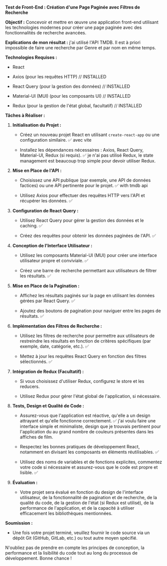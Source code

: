 **Test de Front-End : Création d'une Page Paginée avec Filtres de Recherche**

 

**Objectif :** Concevoir et mettre en œuvre une application front-end utilisant les technologies modernes pour créer une page paginée avec des fonctionnalités de recherche avancées.

**Explications de mon résultat :** j'ai utilisé l'API TMDB. Il est à priori impossible de faire une recherche par Genre et par nom en même temps.

 

**Technologies Requises :**

- React 

- Axios (pour les requêtes HTTP) // INSTALLED

- React Query (pour la gestion des données) // INSTALLED

- Material-UI (MUI) (pour les composants UI) // INSTALLED

- Redux (pour la gestion de l'état global, facultatif) // INSTALLED

 

**Tâches à Réaliser :**

 

1. **Initialisation du Projet :**

   - Créez un nouveau projet React en utilisant `create-react-app` ou une configuration similaire.
   ✅ avec vite

   - Installez les dépendances nécessaires : Axios, React Query, Material-UI, Redux (si requis).
   ✅ je n'ai pas utilisé Redux, le state management est beaucoup trop simple pour devoir utiliser Redux.

 

2. **Mise en Place de l'API :**

   - Choisissez une API publique (par exemple, une API de données factices) ou une API pertinente pour le projet.
   ✅ with tmdb api

   - Utilisez Axios pour effectuer des requêtes HTTP vers l'API et récupérer les données.
   ✅

 

3. **Configuration de React Query :**

   - Utilisez React Query pour gérer la gestion des données et le caching.
   ✅
    
   - Créez des requêtes pour obtenir les données paginées de l'API.
   ✅

 

4. **Conception de l'Interface Utilisateur :**

   - Utilisez les composants Material-UI (MUI) pour créer une interface utilisateur propre et conviviale.
   ✅

   - Créez une barre de recherche permettant aux utilisateurs de filtrer les résultats.
   ✅
 

5. **Mise en Place de la Pagination :**

   - Affichez les résultats paginés sur la page en utilisant les données gérées par React Query.
   ✅

   - Ajoutez des boutons de pagination pour naviguer entre les pages de résultats.
   ✅

 

6. **Implémentation des Filtres de Recherche :**

   - Utilisez les filtres de recherche pour permettre aux utilisateurs de restreindre les résultats en fonction de critères spécifiques (par exemple, date, catégorie, etc.).
   ✅

   - Mettez à jour les requêtes React Query en fonction des filtres sélectionnés.
   ✅
 

7. **Intégration de Redux (Facultatif) :**

   - Si vous choisissez d'utiliser Redux, configurez le store et les reducers.

   - Utilisez Redux pour gérer l'état global de l'application, si nécessaire.

 

8. **Tests, Design et Qualité de Code :**

   - Assurez-vous que l'application est réactive, qu'elle a un design attrayant et qu'elle fonctionne correctement.
   ✅ j'ai voulu faire une interface simple et minimaliste, design que je trouvais pertinent pour l'application du au grand nombre de couleurs présentes dans les affiches de film.

   - Respectez les bonnes pratiques de développement React, notamment en divisant les composants en éléments réutilisables.
   ✅

   - Utilisez des noms de variables et de fonctions explicites, commentez votre code si nécessaire et assurez-vous que le code est propre et lisible.
   ✅
 

9. **Évaluation :**

   - Votre projet sera évalué en fonction du design de l'interface utilisateur, de la fonctionnalité de pagination et de recherche, de la qualité du code, de la gestion de l'état (si Redux est utilisé), de la performance de l'application, et de la capacité à utiliser efficacement les bibliothèques mentionnées.

 

**Soumission :**

   - Une fois votre projet terminé, veuillez fournir le code source via un dépôt Git (GitHub, GitLab, etc.) ou tout autre moyen spécifié.

 

N'oubliez pas de prendre en compte les principes de conception, la performance et la lisibilité du code tout au long du processus de développement. Bonne chance !